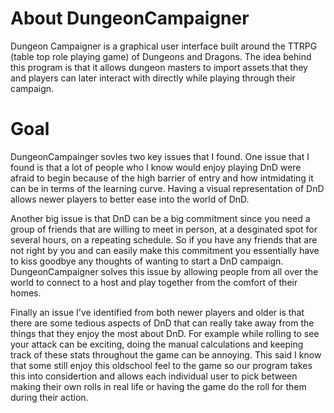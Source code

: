 # About DungeonCampaigner

Dungeon Campaigner is a graphical user interface built around the TTRPG (table top role playing game) of Dungeons and Dragons. The idea behind this program is that it allows dungeon masters
to import assets that they and players can later interact with directly while playing through their campaign.

# Goal
DungeonCampainger sovles two key issues that I found. 
One issue that I found is that a lot of people who I know would enjoy playing DnD were afraid to begin because of the high barrier of entry and how intmidating it can be in terms of the learning
curve. Having a visual representation of DnD allows newer players to better ease into the world of DnD. 

Another big issue is that DnD can be a big commitment since you need a group of friends that are willing to meet in person, at a desginated spot for several hours, on a repeating schedule. So if
you have any friends that are not right by you and can easily make this commitment you essentially have to kiss goodbye any thoughts of wanting to start a DnD campaign. DungeonCampaigner solves
this issue by allowing people from all over the world to connect to a host and play together from the comfort of their homes.

Finally an issue I've identified from both newer players and older is that there are some tedious aspects of DnD that can really take away from the things that they enjoy the most about DnD. 
For example while rolling to see your attack can be exciting, doing the manual calculations and keeping track of these stats throughout the game can be annoying. This said I know that some 
still enjoy this oldschool feel to the game so our program takes this into considertion and allows each individual user to pick between making their own rolls in real life or having the game 
do the roll for them during their action. 
